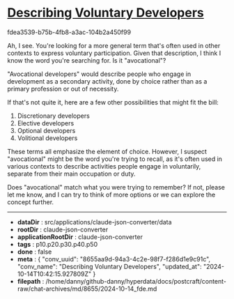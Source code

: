 # [Describing Voluntary Developers](https://claude.ai/chat/8655aa9d-94a3-4c2e-98f7-f286d1e9c91c)

fdea3539-b75b-4fb8-a3ac-104b2a450f99

 Ah, I see. You're looking for a more general term that's often used in other contexts to express voluntary participation. Given that description, I think I know the word you're searching for. Is it "avocational"?

"Avocational developers" would describe people who engage in development as a secondary activity, done by choice rather than as a primary profession or out of necessity.

If that's not quite it, here are a few other possibilities that might fit the bill:

1. Discretionary developers
2. Elective developers
3. Optional developers
4. Volitional developers

These terms all emphasize the element of choice. However, I suspect "avocational" might be the word you're trying to recall, as it's often used in various contexts to describe activities people engage in voluntarily, separate from their main occupation or duty.

Does "avocational" match what you were trying to remember? If not, please let me know, and I can try to think of more options or we can explore the concept further.

---

* **dataDir** : src/applications/claude-json-converter/data
* **rootDir** : claude-json-converter
* **applicationRootDir** : claude-json-converter
* **tags** : p10.p20.p30.p40.p50
* **done** : false
* **meta** : {
  "conv_uuid": "8655aa9d-94a3-4c2e-98f7-f286d1e9c91c",
  "conv_name": "Describing Voluntary Developers",
  "updated_at": "2024-10-14T10:42:15.927809Z"
}
* **filepath** : /home/danny/github-danny/hyperdata/docs/postcraft/content-raw/chat-archives/md/8655/2024-10-14_fde.md